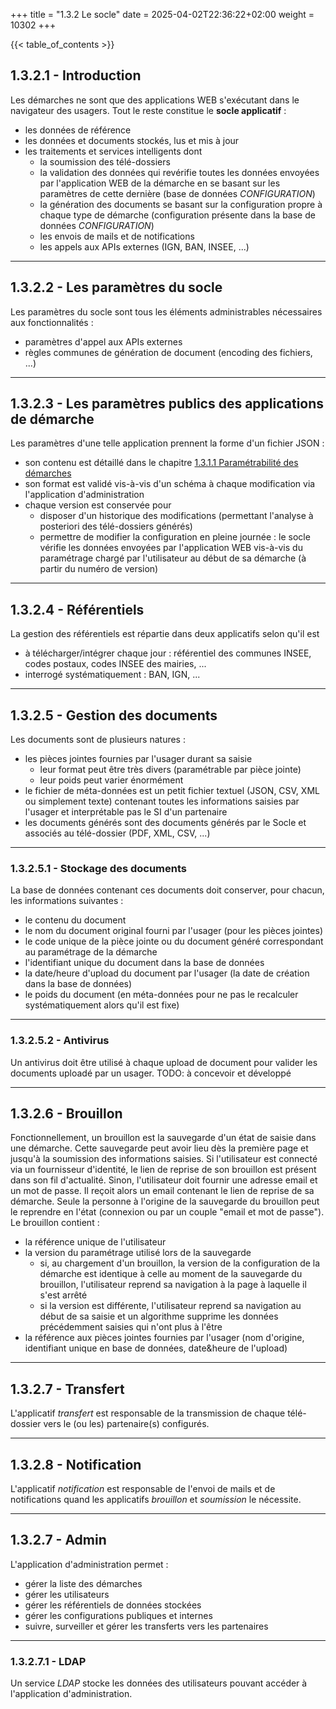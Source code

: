 +++
title = "1.3.2 Le socle"
date = 2025-04-02T22:36:22+02:00
weight = 10302
+++

{{< table_of_contents >}}

## 1.3.2.1 - Introduction
Les démarches ne sont que des applications WEB s'exécutant dans le navigateur des usagers.
Tout le reste constitue le **socle applicatif** :
* les données de référence
* les données et documents stockés, lus et mis à jour
* les traitements et services intelligents dont
  * la soumission des télé-dossiers
  * la validation des données qui revérifie toutes les données envoyées par l'application WEB de la démarche en se basant sur les paramètres de cette dernière (base de données _CONFIGURATION_)
  * la génération des documents se basant sur la configuration propre à chaque type de démarche (configuration présente dans la base de données _CONFIGURATION_)
  * les envois de mails et de notifications
  * les appels aux APIs externes (IGN, BAN, INSEE, ...)

___
## 1.3.2.2 - Les paramètres du socle
Les paramètres du socle sont tous les éléments administrables nécessaires aux fonctionnalités :
* paramètres d'appel aux APIs externes
* règles communes de génération de document (encoding des fichiers, ...)

___
## 1.3.2.3 - Les paramètres publics des applications de démarche
Les paramètres d'une telle application prennent la forme d'un fichier JSON :
* son contenu est détaillé dans le chapitre [1.3.1.1 Paramétrabilité des démarches](/documentation/1conceptiongenerale/1.3lesapplicatifs/1.3.1demarche/#1312---paramétrabilité-des-applications-de-démarche)
* son format est validé vis-à-vis d'un schéma à chaque modification via l'application d'administration
* chaque version est conservée pour 
  * disposer d'un historique des modifications (permettant l'analyse à posteriori des télé-dossiers générés)
  * permettre de modifier la configuration en pleine journée : le socle vérifie les données envoyées par l'application WEB vis-à-vis du paramétrage chargé par l'utilisateur au début de sa démarche (à partir du numéro de version)

___
## 1.3.2.4 - Référentiels
La gestion des référentiels est répartie dans deux applicatifs selon qu'il est
* à télécharger/intégrer chaque jour : référentiel des communes INSEE, codes postaux, codes INSEE des mairies, ...
* interrogé systématiquement : BAN, IGN, ...

___
## 1.3.2.5 - Gestion des documents
Les documents sont de plusieurs natures :
* les pièces jointes fournies par l'usager durant sa saisie
  * leur format peut être très divers (paramétrable par pièce jointe)
  * leur poids peut varier énormément
* le fichier de méta-données est un petit fichier textuel (JSON, CSV, XML ou simplement texte) contenant toutes les informations saisies par l'usager et interprétable pas le SI d'un partenaire
* les documents générés sont des documents générés par le Socle et associés au télé-dossier (PDF, XML, CSV, ...)

___
### 1.3.2.5.1 - Stockage des documents
La base de données contenant ces documents doit conserver, pour chacun, les informations suivantes :
* le contenu du document
* le nom du document original fourni par l'usager (pour les pièces jointes)
* le code unique de la pièce jointe ou du document généré correspondant au paramétrage de la démarche
* l'identifiant unique du document dans la base de données
* la date/heure d'upload du document par l'usager (la date de création dans la base de données)
* le poids du document (en méta-données pour ne pas le recalculer systématiquement alors qu'il est fixe)

___
### 1.3.2.5.2 - Antivirus
Un antivirus doit être utilisé à chaque upload de document pour valider les documents uploadé par un usager.
TODO: à concevoir et développé

___
## 1.3.2.6 - Brouillon
Fonctionnellement, un brouillon est la sauvegarde d'un état de saisie dans une démarche. Cette sauvegarde peut avoir lieu dès la première page et jusqu'à la soumission des informations saisies.
Si l'utilisateur est connecté via un fournisseur d'identité, le lien de reprise de son brouillon est présent dans son fil d'actualité. Sinon, l'utilisateur doit fournir une adresse email et un mot de passe. Il reçoit alors un email contenant le lien de reprise de sa démarche.
Seule la personne à l'origine de la sauvegarde du brouillon peut le reprendre en l'état (connexion ou par un couple "email et mot de passe").
Le brouillon contient :
* la référence unique de l'utilisateur
* la version du paramétrage utilisé lors de la sauvegarde
  * si, au chargement d'un brouillon, la version de la configuration de la démarche est identique à celle au moment de la sauvegarde du brouillon, l'utilisateur reprend sa navigation à la page à laquelle il s'est arrêté
  * si la version est différente, l'utilisateur reprend sa navigation au début de sa saisie et un algorithme supprime les données précédemment saisies qui n'ont plus à l'être
* la référence aux pièces jointes fournies par l'usager (nom d'origine, identifiant unique en base de données, date&heure de l'upload)

___
## 1.3.2.7 - Transfert
L'applicatif _transfert_ est responsable de la transmission de chaque télé-dossier vers le (ou les) partenaire(s) configurés.

___
## 1.3.2.8 - Notification
L'applicatif _notification_ est responsable de l'envoi de mails et de notifications quand les applicatifs _brouillon_ et _soumission_ le nécessite.

___
## 1.3.2.7 - Admin
L'application d'administration permet :
* gérer la liste des démarches
* gérer les utilisateurs
* gérer les référentiels de données stockées
* gérer les configurations publiques et internes
* suivre, surveiller et gérer les transferts vers les partenaires

___
### 1.3.2.7.1 - LDAP
Un service _LDAP_ stocke les données des utilisateurs pouvant accéder à l'application d'administration.
